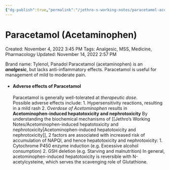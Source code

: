 ```yaml
---
{"dg-publish":true,"permalink":"/jethro-s-working-notes/paracetamol-acetaminophen/","dgPassFrontmatter":true}
---
```



# Paracetamol (Acetaminophen)

Created: November 4, 2022 3:45 PM
Tags: Analgesic, MSS, Medicine, Pharmacology
Updated: November 14, 2022 2:57 PM

Brand name: Tylenol, Panadol
Paracetamol (acetaminophen) is an *********analgesic*********, but lacks anti-inflammatory effects.
Paracetamol is useful for management of mild to moderate pain.
- #### Adverse effects of Paracetamol
	Paracetamol is generally well-tolerated at *therapeutic dose*.  
	Possible adverse effects include:
	    1. Hypersensitivity reactions, resulting in a mild rash
	    2. *Overdose of Acetominophen* results in **Acetominophen-induced hepatotoxicity and nephrotoxicity**
	        By understanding the biochemical mechanisms of [[Jethro’s Working Notes/Acetominophen-induced hepatotoxicity and nephrotoxicity\|Acetominophen-induced hepatotoxicity and nephrotoxicity]], 2 factors are associated with increased risk of accumulation of NAPQI, and hence hepatotoxicity and nephrotoxicity:
		        1. Cytochrome P450 enzyme induction (e.g. Excessive alcohol consumption)
		        2. GSH deletion (e.g. Starving and malnutrition)
	        In general, acetominophen-induced hepatotoxicity is reversible with N-acetylcysteine, which serves the scavenging role of Glutathione.